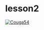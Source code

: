 # lesson2
[![Couga54](https://circleci.com/gh/Couga54/lesson2/tree/master.svg?style=shield)](https://app.circleci.com/pipelines/github/Couga54/lesson2?branch=master)
